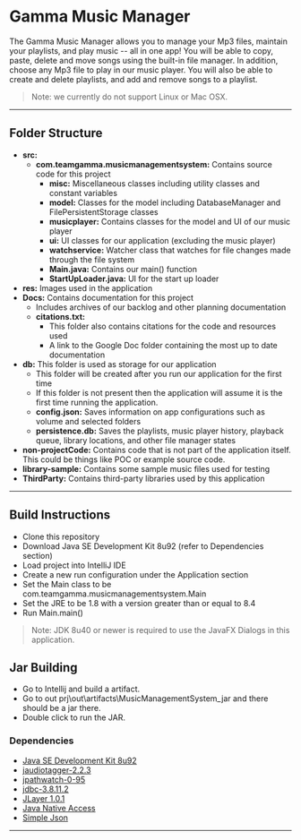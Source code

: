 # Gamma Music Manager

The Gamma Music Manager allows you to manage your Mp3 files, maintain your playlists, and play music -- all in one app! 
You will be able to copy, paste, delete and move songs using the built-in file manager. In addition, choose any Mp3 file to play in our music player.
You will also be able to create and delete playlists, and add and remove songs to a playlist.

> Note: we currently do not support Linux or Mac OSX.

___

## Folder Structure
* **src:** 
    * **com.teamgamma.musicmanagementsystem:** Contains source code for this project
        * **misc:** Miscellaneous classes including utility classes and constant variables
        * **model:** Classes for the model including DatabaseManager and FilePersistentStorage classes
        * **musicplayer:** Contains classes for the model and UI of our music player
        * **ui:** UI classes for our application (excluding the music player)
        * **watchservice:** Watcher class that watches for file changes made through the file system
        * **Main.java:** Contains our main() function
        * **StartUpLoader.java:** UI for the start up loader
* **res:** Images used in the application
* **Docs:** Contains documentation for this project 
    * Includes archives of our backlog and other planning documentation
    * **citations.txt:** 
        * This folder also contains citations for the code and resources used
        * A link to the Google Doc folder containing the most up to date documentation
* **db:** This folder is used as storage for our application
    * This folder will be created after you run our application for the first time 
    * If this folder is not present then the application will assume it is the first time running the application.
    * **config.json:** Saves information on app configurations such as volume and selected folders
    * **persistence.db:** Saves the playlists, music player history, playback queue, library locations, and other file manager states
* **non-projectCode:** Contains code that is not part of the application itself. This could be things like POC or example source code. 
* **library-sample:** Contains some sample music files used for testing 
* **ThirdParty:** Contains third-party libraries used by this application

---
## Build Instructions
* Clone this repository
* Download Java SE Development Kit 8u92 (refer to Dependencies section)
* Load project into IntelliJ IDE
* Create a new run configuration under the Application section
* Set the Main class to be com.teamgamma.musicmanagementsystem.Main
* Set the JRE to be 1.8 with a version greater than or equal to 8.4
* Run Main.main()

> Note: JDK 8u40 or newer is required to use the JavaFX Dialogs in this application.

## Jar Building
* Go to Intellij and build a artifact.
* Go to out prj\out\artifacts\MusicManagementSystem_jar and there should be a jar there. 
* Double click to run the JAR.

### Dependencies 
* [Java SE Development Kit 8u92](http://www.oracle.com/technetwork/java/javase/downloads/jdk8-downloads-2133151.html)
* [jaudiotagger-2.2.3](http://www.jthink.net/jaudiotagger/)
* [jpathwatch-0-95](https://jpathwatch.wordpress.com/)
* [jdbc-3.8.11.2](https://bitbucket.org/xerial/sqlite-jdbc/downloads)
* [JLayer 1.0.1](http://www.javazoom.net/javalayer/sources.html)
* [Java Native Access](https://github.com/java-native-access/jna)
* [Simple Json](https://github.com/fangyidong/json-simple)

---
